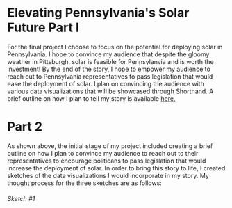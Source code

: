 # Elevating Pennsylvania's Solar Future Part I 

For the final project I choose to focus on the potential for deploying solar in Pennsylvania. I hope to convince my audience that despite the gloomy weather in Pittsburgh, solar is feasible for Pennsylanvia and is worth the investment! By the end of the story, I hope to empower my audience to reach out to Pennsylvania representatives to pass legislation that would ease the deployment of solar. I plan on convincing the audience with various data visualizations that will be showcased through Shorthand. A brief outline on how I plan to tell my story is available [here.](http://preview.shorthand.com/wWfeZSjmxCHmzSZq)

# Part 2 

As shown above, the initial stage of my project included creating a brief outline on how I plan to convince my audience to reach out to their representatives to encourage politicans to pass legislation that would increase the deployment of solar. In order to bring this story to life, I created sketches of the data visualizations I would incorporate in my story. My thought process for the three sketches are as follows: 

###### Sketch #1 

